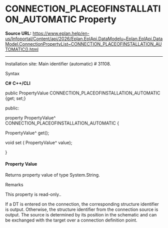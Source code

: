 # CONNECTION_PLACEOFINSTALLATION_AUTOMATIC Property

**Source URL:** https://www.eplan.help/en-us/Infoportal/Content/api/2026/Eplan.EplApi.DataModelu~Eplan.EplApi.DataModel.ConnectionPropertyList~CONNECTION_PLACEOFINSTALLATION_AUTOMATIC().html

---

Installation site: Main identifier (automatic) # 31108.

Syntax

**C#**
**C++/CLI**


public PropertyValue CONNECTION_PLACEOFINSTALLATION_AUTOMATIC {get; set;}

public:

property PropertyValue^ CONNECTION_PLACEOFINSTALLATION_AUTOMATIC {

   PropertyValue^ get();

   void set (    PropertyValue^ value);

}


#### Property Value

Returns property value of type System.String.

Remarks

This property is read-only..

If a DT is entered on the connection, the corresponding structure identifier is output. Otherwise, the structure identifier from the connection source is output. The source is determined by its position in the schematic and can be exchanged with the target over a connection definition point.
